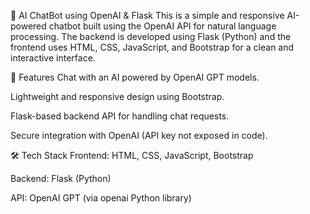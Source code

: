 💬 AI ChatBot using OpenAI & Flask
This is a simple and responsive AI-powered chatbot built using the OpenAI API for natural language processing. The backend is developed using Flask (Python) and the frontend uses HTML, CSS, JavaScript, and Bootstrap for a clean and interactive interface.

🚀 Features
Chat with an AI powered by OpenAI GPT models.

Lightweight and responsive design using Bootstrap.

Flask-based backend API for handling chat requests.

Secure integration with OpenAI (API key not exposed in code).

🛠️ Tech Stack
Frontend: HTML, CSS, JavaScript, Bootstrap

Backend: Flask (Python)

API: OpenAI GPT (via openai Python library)
